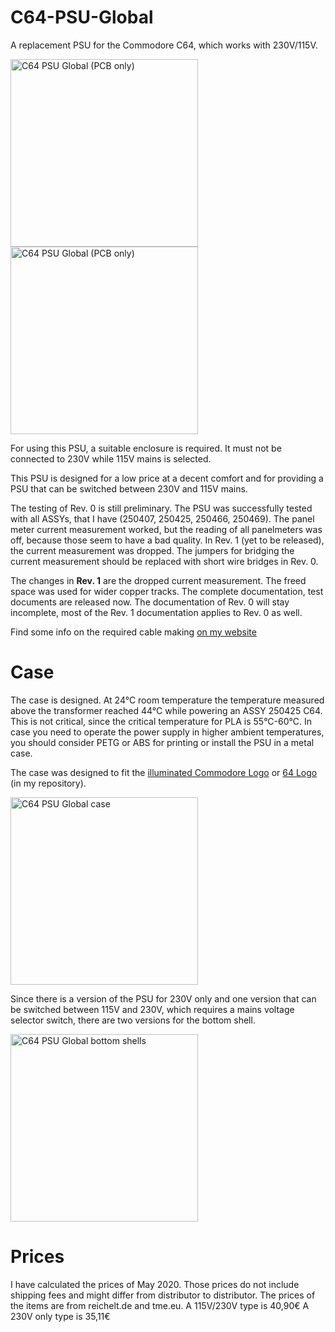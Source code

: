 # C64-PSU-Global
A replacement PSU for the Commodore C64, which works with 230V/115V.

<img src="https://github.com/svenpetersen1965/C64-PSU-Global/blob/master/Rev.%200/pictures/2913_psu_global.JPG" width="300" alt="C64 PSU Global  (PCB only)"> 
<img src="https://github.com/svenpetersen1965/C64-PSU-Global/blob/master/Rev.%201/pictures/4212_C64_PSU_Global_black_case.JPG" width="300" alt="C64 PSU Global  (PCB only)">

For using this PSU, a suitable enclosure is required. It must not be connected to 230V while 115V mains is selected.

This PSU is designed for a low price at a decent comfort and for providing a PSU that can be switched between 230V and 115V mains.

The testing of Rev. 0 is still preliminary. The PSU was successfully tested with all ASSYs, that I have (250407, 250425, 250466, 250469). The panel meter current measurement worked, but the reading of all panelmeters was off, because those seem to have a bad quality. In Rev. 1 (yet to be released), the current measurement was dropped. The jumpers for bridging the current measurement should be replaced with short wire bridges in Rev. 0.

The changes in <b>Rev. 1</b> are the dropped current measurement. The freed space was used for wider copper tracks. The complete documentation, test documents are released now. The documentation of Rev. 0 will stay incomplete, most of the Rev. 1 documentation applies to Rev. 0 as well.  

Find some info on the required cable making <a href="http://tech.guitarsite.de/cable_making.html">on my website</a>

# Case
The case is designed. At 24°C room temperature the temperature measured above the transformer reached 44°C while powering an ASSY 250425 C64. This is not critical, since the critical temperature for PLA is 55°C-60°C. In case you need to operate the power supply in higher ambient temperatures, you should consider PETG or ABS for printing or install the PSU in a metal case.

The case was designed to fit the <a href="https://github.com/svenpetersen1965/Illuminated-Commmodore-logo">illuminated Commodore Logo</a> or <a href="https://github.com/svenpetersen1965/Illuminated-64-logo">64 Logo</a> (in my repository).  

<img src="https://github.com/svenpetersen1965/C64-PSU-Global/blob/master/Case/Rev%200/pictures/C64PSU_Global_2020-Jan-25_09-02-46PM-000_CustomizedView5472657207.jpg" width="300" alt="C64 PSU Global case">

Since there is a version of the PSU for 230V only and one version that can be switched between 115V and 230V, which requires a mains voltage selector switch, there are two versions for the bottom shell.

<img src="https://github.com/svenpetersen1965/C64-PSU-Global/blob/master/Case/Rev%200/pictures/C64PSU_Global_2020-Mar-13_10-27-42AM-000_CustomizedView16251881473.png" width="300" alt="C64 PSU Global bottom shells">

# Prices
I have calculated the prices of May 2020.
Those prices do not include shipping fees and might differ from distributor to distributor. The prices of the items are from reichelt.de and tme.eu. 
A 115V/230V type is 40,90€
A 230V only type is 35,11€
